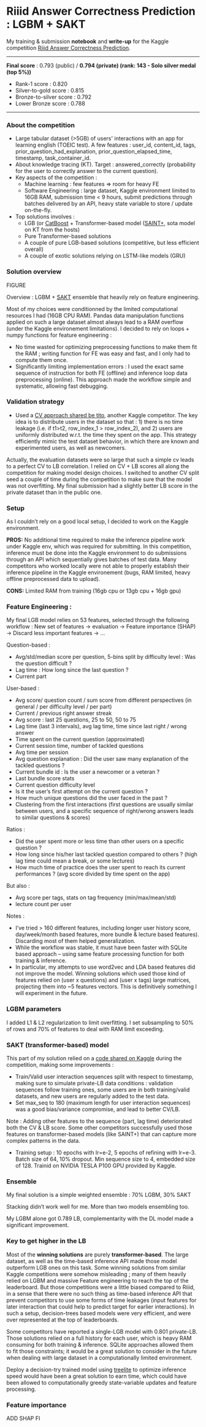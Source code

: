 # Riiid Answer Correctness Prediction : LGBM + SAKT

My training & submission **notebook** and **write-up** for the Kaggle competition [Riiid Answer Correctness Prediction](https://www.kaggle.com/c/riiid-test-answer-prediction/overview).


---

**Final score** : 0.793 (public) / **0.794 (private) (rank: 143 - Solo silver medal (top 5%))**
- Rank-1 score : 0.820
- Silver-to-gold score : 0.815
- Bronze-to-silver score : 0.792
- Lower Bronze score : 0.788

---

### About the competition

- Large tabular dataset (>5GB) of users' interactions with an app for learning english (TOEIC test). A few features : user_id, content_id, tags, prior_question_had_explanation, prior_question_elapsed_time, timestamp, task_container_id.
- About knowledge tracing (KT). Target : answered_correctly (probability for the user to correctly answer to the current question). 
- Key aspects of the competition :
	- Machine learning : few features => room for heavy FE
	- Software Engineering : large dataset, Kaggle environment limited to 16GB RAM, submission time < 9 hours, submit predictions through batches delivered by an API, heavy state variable to store / update on-the-fly.
- Top solutions involves :
	- LGB (or [CatBoost](https://arxiv.org/abs/1706.09516) + Transformer-based model ([SAINT+](https://arxiv.org/pdf/2010.12042.pdf), sota model on KT from the hosts)
	- Pure Transformer-based solutions
	- A couple of pure LGB-based solutions (competitive, but less efficient overall)
	- A couple of exotic solutions relying on LSTM-like models (GRU)



### Solution overview

FIGURE


Overview : LGBM + [SAKT](https://arxiv.org/abs/1907.06837) ensemble that heavily rely on feature engineering. 

Most of my choices were conditionned by the limited computational resources I had (16GB CPU RAM).
Pandas data manipulation functions applied on such a large dataset almost always lead to a RAM overflow (under the Kaggle environement limitations). I decided to rely on loops + numpy functions for feature engineering :
- No time wasted for optimizing preprocessing functions to make them fit the RAM ; writing function for FE was easy and fast, and I only had to compute them once.
- Significantly limiting implementation errors : I used the exact same sequence of instruction for both FE (offline) and inference loop data preprocessing (online).
This approach made the workflow simple and systematic, allowing fast debugging. 



### Validation strategy 
- Used a [CV approach shared be tito](https://www.kaggle.com/its7171/cv-strategy), another Kaggle competitor. The key idea is to distribute users in the dataset so that : 1) there is no time leakage (i.e. if t1>t2, row_index_1 > row_index_2), and 2) users are uniformly distributed w.r.t. the time they spent on the app. This strategy efficiently mimic the test dataset behavior, in which there are known and experimented users, as well as newcomers.

Actually, the evaluation datasets were so large that such a simple cv leads to a perfect CV to LB correlation. 
I relied on CV + LB scores all along the competition for making model design choices. I switched to another CV split seed a couple of time during the competition to make sure that the model was not overfitting.
My final submission had a slightly better LB score in the private dataset than in the public one.

### Setup
As I couldn’t rely on a good local setup, I decided to work on the Kaggle environment.

**PROS:** No additional time required to make the inference pipeline work under Kaggle env, which was required for submitting.
In this competition, inference must be done into the Kaggle environment to do submissions through an API which sequentially gives batches of test data. Many competitors who worked locally were not able to properly establish their inference pipeline in the Kaggle environement (bugs, RAM limited, heavy offline preprocessed data to upload).

**CONS:** Limited RAM from training (16gb cpu or 13gb cpu + 16gb gpu)


### Feature Engineering :

My final LGB model relies on 53 features, selected through the following workflow :
New set of features → evaluation → Feature importance (SHAP) → Discard less important features → ...

Question-based : 
- Avg/std/median score per question, 5-bins split by difficulty level : Was the question difficult ?
- Lag time : How long since the last question ?
- Current part


User-based : 
- Avg score/ question count / sum score from different perspectives (in general / per difficulty level / per part)
- Current / previous right answer streak
- Avg score : last 25 questions, 25 to 50, 50 to 75
- Lag time (last 3 intervals), avg lag time, time since last right / wrong answer
- Time spent on the current question (approximated)  
- Current session time, number of tackled questions
- Avg time per session
- Avg question explanation : Did the user saw many explanation of the tackled questions ?
- Current bundle id : Is the user a newcomer or a veteran ?
- Last bundle score stats
- Current question difficulty level
- Is it the user’s first attempt on the current question ?
- How much unique questions did the user faced in the past ?
- Clustering from the first interactions (first questions are usually similar between users, and a specific sequence of right/wrong answers leads to similar questions & scores)

Ratios : 
- Did the user spent more or less time than other users on a specific question ?
- How long since his/her last tackled question compared to others ? (high lag time could mean a break, or some lectures)
- How much time of practice does the user spent to reach its current performances ? (avg score divided by time spent on the app)

But also :
- Avg score per tags, stats on tag frequency (min/max/mean/std)
- lecture count per user


Notes :
- I’ve tried > 160 different features, including longer user history score, day/week/month based features, more bundle & lecture based features). Discarding most of them helped generalization.
- While the workflow was stable, it must have been faster with SQLite based approach – using same feature processing function for both training & inference.
- In particular, my attempts to use word2vec and LDA based features did not improve the model. Winning solutions which used those kind of features relied on (user x questions) and (user x tags) large matrices, projecting them into ~5 features vectors. This is definitively something I will experiment in the future.


### LGBM parameters

I added L1 & L2 regularization to limit overfitting. I set subsampling to 50% of rows and 70% of features to deal with RAM limit exceeding.

### SAKT (transformer-based) model

This part of my solution relied on a [code shared on Kaggle](https://www.kaggle.com/wangsg/a-self-attentive-model-for-knowledge-tracing) during the competition, making some improvements : 

- Train/Valid user interaction sequences split with respect to timestamp, making sure to simulate private-LB data conditions : validation sequences follow training ones, some users are in both training/valid datasets, and new users are regularly added to the test data. 
- Set max_seq to 180 (maximum length for user interaction sequences) was a good bias/variance compromise, and lead to better CV/LB.

Note : Adding other features to the sequence (part, lag time) deteriorated both the CV & LB score. Some other competitors successfully used those features on transformer-based models (like SAINT+) that can capture more complex patterns in the data.

- Training setup : 10 epochs with lr=e-2, 5 epochs of refining with lr=e-3. Batch size of 64, 10% dropout. Min sequence size to 4, embedded size of 128. Trainid on NVIDIA TESLA P100 GPU provided by Kaggle.

### Ensemble

My final solution is a simple weighted ensemble : 70% LGBM, 30% SAKT

Stacking didn’t work well for me. More than two models ensembling too. 

My LGBM alone got 0.789 LB, complementarity with the DL model made a significant improvement.


### Key to get higher in the LB

Most of the **winning solutions** are purely **transformer-based**. The large dataset, as well as the time-based inference API made those model outperform LGB ones on this task.
Some winning solutions from similar Kaggle competitions were somehow misleading ; many of them heavily relied on LGBM and massive Feature engineering to reach the top of the leaderboard. But those competitions were a little biased compared to Riiid, in a sense that there were no such thing as time-based inference API that prevent competitors to use some forms of time leakages (input features for later interaction that could help to predict target for earlier interactions). In such a setup, decision-trees based models were very efficient, and were over represented at the top of leaderboards.

Some competitors have reported a single-LGB model with 0.801 private-LB. Those solutions relied on a full history for each user, which is heavy RAM consuming for both training & inference. SQLite approaches allowed them to fit those constraints; it would be a great solution to consider in the future when dealing with large dataset in a computationally limited environment.


Deploy a decision-try trained model using [treelite](https://github.com/dmlc/treelite) to optimize inference speed would have been a great solution to earn time, which could have been allowed to computationally greedy state-variable updates and feature processing.


### Feature importance

ADD SHAP FI

